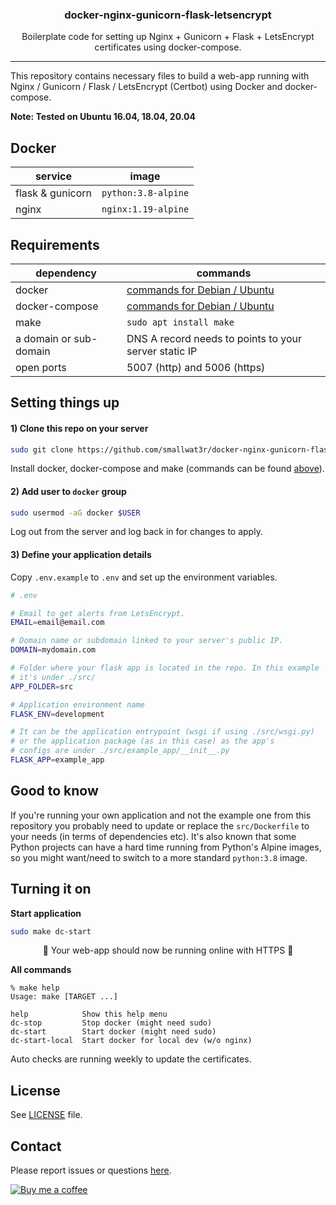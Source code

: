 <h3 align="center">docker-nginx-gunicorn-flask-letsencrypt</h3>
<p align="center">Boilerplate code for setting up Nginx + Gunicorn + Flask + LetsEncrypt certificates using docker-compose.</p>

---

This repository contains necessary files to build a web-app running
with Nginx / Gunicorn / Flask / LetsEncrypt (Certbot) using Docker
and docker-compose.

**Note: Tested on Ubuntu 16.04, 18.04, 20.04**

## Docker

| service          | image               |
| ---------------- | ------------------- |
| flask & gunicorn | `python:3.8-alpine` |
| nginx            | `nginx:1.19-alpine` |

## Requirements

| dependency             | commands                                                                                            |
| ---------------------- | --------------------------------------------------------------------------------------------------- |
| docker                 | [commands for Debian / Ubuntu](https://gist.github.com/smallwat3r/a1664013e6ca8fb9ee02dd4b886a4996) |
| docker-compose         | [commands for Debian / Ubuntu](https://gist.github.com/smallwat3r/05f4b4a7a8361901d23bfdd492e40870) |
| make                   | `sudo apt install make`                                                                             |
| a domain or sub-domain | DNS A record needs to points to your server static IP                                               |
| open ports             | 5007 (http) and 5006 (https)                                                                        |

## Setting things up

#### 1) Clone this repo on your server

```sh
sudo git clone https://github.com/smallwat3r/docker-nginx-gunicorn-flask-letsencrypt.git
```

Install docker, docker-compose and make (commands can be found
[above](#requirements)).

#### 2) Add user to `docker` group

```sh
sudo usermod -aG docker $USER
```

Log out from the server and log back in for changes to apply.

#### 3) Define your application details

Copy `.env.example` to `.env` and set up the environment variables.

```sh
# .env

# Email to get alerts from LetsEncrypt.
EMAIL=email@email.com

# Domain name or subdomain linked to your server's public IP.
DOMAIN=mydomain.com

# Folder where your flask app is located in the repo. In this example
# it's under ./src/
APP_FOLDER=src

# Application environment name
FLASK_ENV=development

# It can be the application entrypoint (wsgi if using ./src/wsgi.py)
# or the application package (as in this case) as the app's
# configs are under ./src/example_app/__init__.py
FLASK_APP=example_app
```

## Good to know

If you're running your own application and not the example one from
this repository you probably need to update or replace the `src/Dockerfile` to
your needs (in terms of dependencies etc). It's also known that some Python
projects can have a hard time running from Python's Alpine images, so you might
want/need to switch to a more standard `python:3.8` image.

## Turning it on

**Start application**

```sh
sudo make dc-start
```

<p style="text-align: center;">
 🎉 Your web-app should now be running online with HTTPS 🎉   
</p>

**All commands**

```console
% make help
Usage: make [TARGET ...]

help            Show this help menu
dc-stop         Stop docker (might need sudo)
dc-start        Start docker (might need sudo)
dc-start-local  Start docker for local dev (w/o nginx)
```

Auto checks are running weekly to update the certificates.

## License

See [LICENSE](https://github.com/smallwat3r/docker-nginx-gunicorn-flask-letsencrypt/blob/master/LICENSE) file.

## Contact

Please report issues or questions
[here](https://github.com/smallwat3r/docker-nginx-gunicorn-flask-letsencrypt/issues).

[![Buy me a coffee][buymeacoffee-shield]][buymeacoffee]

[buymeacoffee-shield]: https://www.buymeacoffee.com/assets/img/guidelines/download-assets-sm-2.svg
[buymeacoffee]: https://www.buymeacoffee.com/smallwat3r
